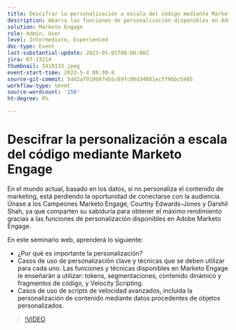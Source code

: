 ```yaml
---
title: Descifrar la personalización a escala del código mediante Marketo Engage
description: Abarca las funciones de personalización disponibles en Adobe Marketo Engage; tokens, segmentaciones, contenido y fragmentos dinámicos y scripts de Velocity.  Casos de uso de scripts de velocidad avanzados, incluida la personalización de contenido mediante datos procedentes de objetos personalizados.
solution: Marketo Engage
role: Admin, User
level: Intermediate, Experienced
doc-type: Event
last-substantial-update: 2023-05-05T00:00:00Z
jira: KT-13214
thumbnail: 3419133.jpeg
event-start-time: 2023-5-4 08:30-8
source-git-commit: 5dd2af910607eb5c69fc08d34001ecff9bbcb485
workflow-type: tm+mt
source-wordcount: '150'
ht-degree: 0%

---
```



# Descifrar la personalización a escala del código mediante Marketo Engage

En el mundo actual, basado en los datos, si no personaliza el contenido de marketing, está perdiendo la oportunidad de conectarse con la audiencia. Únase a los Campeones Marketo Engage, Courtny Edwards-Jones y Darshil Shah, ya que comparten su sabiduría para obtener el máximo rendimiento gracias a las funciones de personalización disponibles en Adobe Marketo Engage.

En este seminario web, aprenderá lo siguiente:

* ¿Por qué es importante la personalización?
* Casos de uso de personalización clave y técnicas que se deben utilizar para cada uno. Las funciones y técnicas disponibles en Marketo Engage le enseñarán a utilizar: tokens, segmentaciones, contenido dinámico y fragmentos de código, y Velocity Scripting.
* Casos de uso de scripts de velocidad avanzados, incluida la personalización de contenido mediante datos procedentes de objetos personalizados.

>[!VIDEO](https://video.tv.adobe.com/v/3419133/?learn=on)
